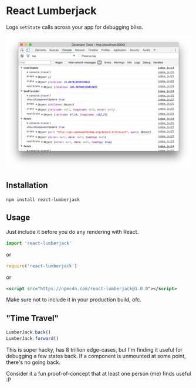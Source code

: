 React Lumberjack
================

Logs `setState` calls across your app for debugging bliss.

![screenshot](./ss.png)

Installation
------------

`npm install react-lumberjack`

Usage
-----

Just include it before you do any rendering with React.

```js
import 'react-lumberjack'
```

or

```js
require('react-lumberjack')
```

or

```xml
<script src="https://npmcdn.com/react-lumberjack@1.0.0"></script>
```

Make sure not to include it in your production build, ofc.

"Time Travel"
-------------

```js
LumberJack.back()
LumberJack.forward()
```

This is super hacky, has 8 trillion edge-cases, but I'm finding it
useful for debugging a few states back. If a component is unmounted at
some point, there's no going back.

Consider it a fun proof-of-concept that at least one person (me) finds
useful :P



